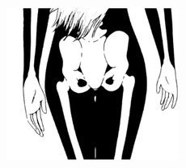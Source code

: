 <div align="center">
 <div>
   <img src="./dystopie.gif" width="340" height="300" />
 </div>
</div>
